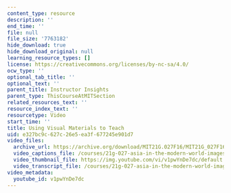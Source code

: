 ```yaml
---
content_type: resource
description: ''
end_time: ''
file: null
file_size: '7763182'
hide_download: true
hide_download_original: null
learning_resource_types: []
license: https://creativecommons.org/licenses/by-nc-sa/4.0/
ocw_type: ''
optional_tab_title: ''
optional_text: ''
parent_title: Instructor Insights
parent_type: ThisCourseAtMITSection
related_resources_text: ''
resource_index_text: ''
resourcetype: Video
start_time: ''
title: Using Visual Materials to Teach
uid: e327bc9c-627c-26e5-ea3f-677245e901d7
video_files:
  archive_url: https://archive.org/download/MIT21G.027F16/MIT21G_027F16_educator_05_300k.mp4
  video_captions_file: /courses/21g-027-asia-in-the-modern-world-images-representations-fall-2016/7d86b6e14d6c5d9e88043b87cffaa2b5_1801228.vtt
  video_thumbnail_file: https://img.youtube.com/vi/v1pwYnDe7dc/default.jpg
  video_transcript_file: /courses/21g-027-asia-in-the-modern-world-images-representations-fall-2016/dad42f70de04e3cec013a016cd8382cb_1801228.pdf
video_metadata:
  youtube_id: v1pwYnDe7dc
---
```

